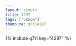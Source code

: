 ```yaml
--- 
layout: sieutv
title: 4297
tags: ["uknow"]
thumb_re: q7t14297
---
```

{% include q7t1 key="4297" %} 
